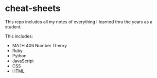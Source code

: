 # cheat-sheets
This repo includes all my notes of everything I learned thru the years as a student.

This includes:
- MATH 406 Number Theory
- Ruby
- Python
- JavaScript
- CSS
- HTML
